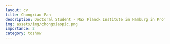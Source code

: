 ```yaml
---
layout: cv
title: Chongxiao Fan
description: Doctoral Student - Max Planck Institute in Hamburg in Prof. Rubio's group
img: assets/img/chongxiaopic.png
importance: 2
category: toshow
---
```


